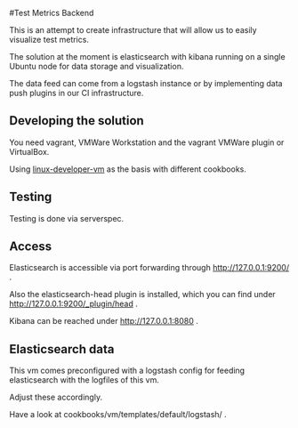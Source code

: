 #Test Metrics Backend

This is an attempt to create infrastructure that will allow us to easily visualize test metrics.

The solution at the moment is elasticsearch with kibana running on a single Ubuntu node for data storage and visualization.

The data feed can come from a logstash instance or by implementing data push plugins in our CI infrastructure.

## Developing the solution

You need vagrant, VMWare Workstation and the vagrant VMWare plugin or VirtualBox.

Using [linux-developer-vm](https://github.com/Zuehlke/linux-developer-vm) as the basis with different cookbooks.

## Testing

Testing is done via serverspec.

## Access

Elasticsearch is accessible via port forwarding through http://127.0.0.1:9200/ . 

Also the elasticsearch-head plugin is installed, which you can find under http://127.0.0.1:9200/_plugin/head . 

Kibana can be reached under http://127.0.0.1:8080 .

## Elasticsearch data

This vm comes preconfigured with a logstash config for feeding elasticsearch with the logfiles of this vm. 

Adjust these accordingly.

Have a look at cookbooks/vm/templates/default/logstash/ .
